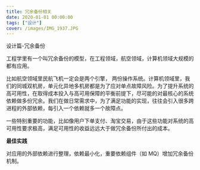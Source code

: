 ```yaml
---
title: 冗余备份相关
date: 2020-01-01 00:00:00
tags: ["设计"]
cover: /images/IMG_1937.JPG
---
```


设计篇-冗余备份

工程学里有一个叫冗余备份的模型，在工程领域，航空领域，计算机领域大规模的都有应用。

比如航空领域里民航飞机一定会是两个引擎， 两份操作系统。计算机领域里，我们的同城双机房，单元化异地多机房都是为了应对单点故障风险。为了提升系统的高可用性，在取得成本投入与高可用保障的平衡前提下，尽可能的对最核心的系统依赖做多份冗余。我们在做日常需求中，为了满足功能的实现，往往会引入很多跨进程的外部依赖，每引入一个依赖就多一个故障点。

一些特别重要的功能，比如像用户下单支付、淘宝交易，由于这些功能对系统的高可用性要求极高，满足可用性的收益远远大于做冗余备份所付出的成本。

**最佳实践**

对应用的外部依赖进行整理，依赖最小化，重要依赖组件（如 MQ）增加冗余备份机制。